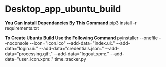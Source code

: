 # Desktop_app_ubuntu_build

**You Can Install Dependancies By This Command**
pip3 install -r requirements.txt 

**To Create Ubuntu Build Use the Following Command**
pyinstaller --onefile --noconsole --icon="icon.ico" --add-data="index.ui:." --add-data="login.ui:." --add-data="credentials.json:." --add-data="processing.gif:." --add-data="logout.xpm:." --add-data="user_icon.xpm:." time_tracker.py
